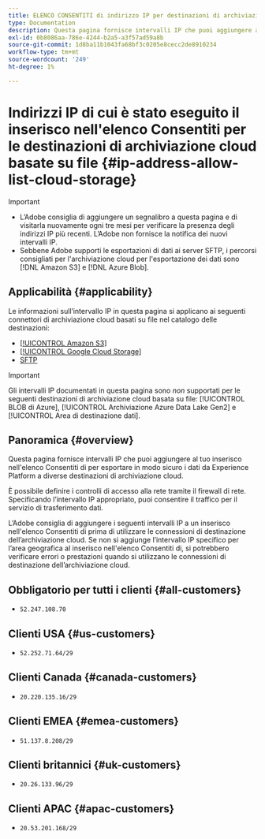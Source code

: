 ```yaml
---
title: ELENCO CONSENTITI di indirizzo IP per destinazioni di archiviazione cloud basata su file
type: Documentation
description: Questa pagina fornisce intervalli IP che puoi aggiungere al tuo elenco consentiti per esportare in modo sicuro i dati da Experience Platform a destinazioni di archiviazione cloud.
exl-id: 0b8086aa-786e-4244-b2a5-a3f57ad59a8b
source-git-commit: 1d8ba11b1043fa68bf3c0205e8cecc2de8910234
workflow-type: tm+mt
source-wordcount: '249'
ht-degree: 1%

---
```


# Indirizzi IP di cui è stato eseguito il inserisco nell&#39;elenco Consentiti per le destinazioni di archiviazione cloud basate su file {#ip-address-allow-list-cloud-storage}

>[!IMPORTANT]
>
> * L’Adobe consiglia di aggiungere un segnalibro a questa pagina e di visitarla nuovamente ogni tre mesi per verificare la presenza degli indirizzi IP più recenti. L’Adobe non fornisce la notifica dei nuovi intervalli IP.
> * Sebbene Adobe supporti le esportazioni di dati ai server SFTP, i percorsi consigliati per l&#39;archiviazione cloud per l&#39;esportazione dei dati sono [!DNL Amazon S3] e [!DNL Azure Blob].

## Applicabilità {#applicability}

Le informazioni sull’intervallo IP in questa pagina si applicano ai seguenti connettori di archiviazione cloud basati su file nel catalogo delle destinazioni:

* [[!UICONTROL Amazon S3]](./amazon-s3.md)
* [[!UICONTROL Google Cloud Storage]](google-cloud-storage.md)
* [SFTP](./sftp.md)

>[!IMPORTANT]
>
>Gli intervalli IP documentati in questa pagina sono *non* supportati per le seguenti destinazioni di archiviazione cloud basata su file: [!UICONTROL BLOB di Azure], [!UICONTROL Archiviazione Azure Data Lake Gen2] e [!UICONTROL Area di destinazione dati].

## Panoramica {#overview}

Questa pagina fornisce intervalli IP che puoi aggiungere al tuo inserisco nell&#39;elenco Consentiti di per esportare in modo sicuro i dati da Experience Platform a diverse destinazioni di archiviazione cloud.

È possibile definire i controlli di accesso alla rete tramite il firewall di rete. Specificando l’intervallo IP appropriato, puoi consentire il traffico per il servizio di trasferimento dati.

L’Adobe consiglia di aggiungere i seguenti intervalli IP a un inserisco nell&#39;elenco Consentiti di prima di utilizzare le connessioni di destinazione dell’archiviazione cloud. Se non si aggiunge l’intervallo IP specifico per l’area geografica al inserisco nell&#39;elenco Consentiti di, si potrebbero verificare errori o prestazioni quando si utilizzano le connessioni di destinazione dell’archiviazione cloud.

## Obbligatorio per tutti i clienti {#all-customers}

* `52.247.108.70`

## Clienti USA {#us-customers}

* `52.252.71.64/29`

## Clienti Canada {#canada-customers}

* `20.220.135.16/29`

## Clienti EMEA {#emea-customers}

* `51.137.8.208/29`

## Clienti britannici {#uk-customers}

* `20.26.133.96/29`

## Clienti APAC {#apac-customers}

* `20.53.201.168/29`
